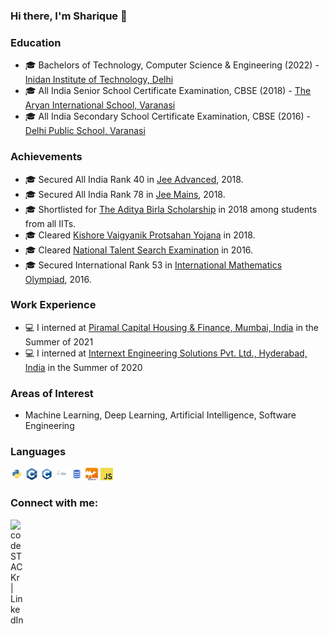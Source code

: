 ### Hi there, I'm Sharique 👋

### Education
- 🎓 Bachelors of Technology, Computer Science & Engineering (2022) - [Inidan Institute of Technology, Delhi](https://home.iitd.ac.in)
- 🎓 All India Senior School Certificate Examination, CBSE (2018) - [The Aryan International School, Varanasi](http://thearyaninternationalschool.com/)
- 🎓 All India Secondary School Certificate Examination, CBSE (2016) - [Delhi Public School, Varanasi](http://dpsvaranasi.com/)

### Achievements
- 🎓 Secured All India Rank 40 in [Jee Advanced](https://jeeadv.ac.in/), 2018.
- 🎓 Secured All India Rank 78 in [Jee Mains](https://jeemain.nta.nic.in/webinfo2021/Page/Page?PageId=1&LangId=P), 2018.
- 🎓 Shortlisted for [The Aditya Birla Scholarship](https://www.adityabirla.com/) in 2018 among students from all IITs.
- 🎓 Cleared [Kishore Vaigyanik Protsahan Yojana](http://www.kvpy.iisc.ernet.in/main/index.htm) in 2018.
- 🎓 Cleared [National Talent Search Examination](https://ncert.nic.in/national-talent-examination.php) in 2016.
- 🎓 Secured International Rank 53 in [International Mathematics Olympiad](https://sofworld.org/imo), 2016.

### Work Experience
- 💻 I interned at [Piramal Capital Housing & Finance, Mumbai, India](https://www.piramalfinance.com/) in the Summer of 2021
- 💻 I interned at [Internext Engineering Solutions Pvt. Ltd., Hyderabad, India](https://internextengineering.com/) in the Summer of 2020

### Areas of Interest
- Machine Learning, Deep Learning, Artificial Intelligence, Software Engineering

### Languages
<code><img height="20" src="https://raw.githubusercontent.com/github/explore/80688e429a7d4ef2fca1e82350fe8e3517d3494d/topics/python/python.png" ></code>
<code><img height="20" src="https://raw.githubusercontent.com/github/explore/80688e429a7d4ef2fca1e82350fe8e3517d3494d/topics/cpp/cpp.png" ></code>
<code><img height="20" src="https://raw.githubusercontent.com/github/explore/f5a57d438b9deec8a209ade5fea3977349ffa2db/topics/c/c.png" ></code>
<code><img height="20" src="https://raw.githubusercontent.com/github/explore/80688e429a7d4ef2fca1e82350fe8e3517d3494d/topics/java/java.png" ></code>
<code><img height="20" src="https://raw.githubusercontent.com/github/explore/80688e429a7d4ef2fca1e82350fe8e3517d3494d/topics/sql/sql.png" ></code>
<code><img height="20" src="https://raw.githubusercontent.com/github/explore/f5a57d438b9deec8a209ade5fea3977349ffa2db/topics/ocaml/ocaml.png" ></code>
<code><img height="20" src="https://raw.githubusercontent.com/github/explore/80688e429a7d4ef2fca1e82350fe8e3517d3494d/topics/javascript/javascript.png" ></code>

### Connect with me:
[<img align="left" alt="codeSTACKr | LinkedIn" width="22px" src="https://cdn.jsdelivr.net/npm/simple-icons@v3/icons/linkedin.svg" />][linkedin]

[linkedin]: https://www.linkedin.com/in/sharique-shamim-963b65193/

